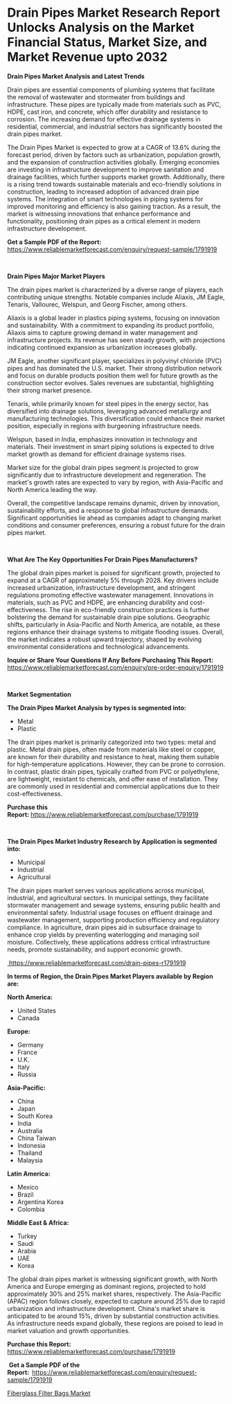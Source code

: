 <p><h1>Drain Pipes Market Research Report Unlocks Analysis on the Market Financial Status, Market Size, and Market Revenue upto 2032</h1></p><p><strong>Drain Pipes Market Analysis and Latest Trends</strong></p>
<p><p>Drain pipes are essential components of plumbing systems that facilitate the removal of wastewater and stormwater from buildings and infrastructure. These pipes are typically made from materials such as PVC, HDPE, cast iron, and concrete, which offer durability and resistance to corrosion. The increasing demand for effective drainage systems in residential, commercial, and industrial sectors has significantly boosted the drain pipes market.</p><p>The Drain Pipes Market is expected to grow at a CAGR of 13.6% during the forecast period, driven by factors such as urbanization, population growth, and the expansion of construction activities globally. Emerging economies are investing in infrastructure development to improve sanitation and drainage facilities, which further supports market growth. Additionally, there is a rising trend towards sustainable materials and eco-friendly solutions in construction, leading to increased adoption of advanced drain pipe systems. The integration of smart technologies in piping systems for improved monitoring and efficiency is also gaining traction. As a result, the market is witnessing innovations that enhance performance and functionality, positioning drain pipes as a critical element in modern infrastructure development.</p></p>
<p><strong>Get a Sample PDF of the Report:&nbsp;</strong> <a href="https://www.reliablemarketforecast.com/enquiry/request-sample/1791919?utm_campaign=2299&utm_medium=2&utm_source=Github&utm_content=ia&utm_term=01042025&utm_id=drain-pipes">https://www.reliablemarketforecast.com/enquiry/request-sample/1791919</a></p>
<p>&nbsp;</p>
<p><strong>Drain Pipes Major Market Players</strong></p>
<p><p>The drain pipes market is characterized by a diverse range of players, each contributing unique strengths. Notable companies include Aliaxis, JM Eagle, Tenaris, Vallourec, Welspun, and Georg Fischer, among others. </p><p>Aliaxis is a global leader in plastics piping systems, focusing on innovation and sustainability. With a commitment to expanding its product portfolio, Aliaxis aims to capture growing demand in water management and infrastructure projects. Its revenue has seen steady growth, with projections indicating continued expansion as urbanization increases globally.</p><p>JM Eagle, another significant player, specializes in polyvinyl chloride (PVC) pipes and has dominated the U.S. market. Their strong distribution network and focus on durable products position them well for future growth as the construction sector evolves. Sales revenues are substantial, highlighting their strong market presence.</p><p>Tenaris, while primarily known for steel pipes in the energy sector, has diversified into drainage solutions, leveraging advanced metallurgy and manufacturing technologies. This diversification could enhance their market position, especially in regions with burgeoning infrastructure needs.</p><p>Welspun, based in India, emphasizes innovation in technology and materials. Their investment in smart piping solutions is expected to drive market growth as demand for efficient drainage systems rises.</p><p>Market size for the global drain pipes segment is projected to grow significantly due to infrastructure development and regeneration. The market's growth rates are expected to vary by region, with Asia-Pacific and North America leading the way.</p><p>Overall, the competitive landscape remains dynamic, driven by innovation, sustainability efforts, and a response to global infrastructure demands. Significant opportunities lie ahead as companies adapt to changing market conditions and consumer preferences, ensuring a robust future for the drain pipes market.</p></p>
<p>&nbsp;</p>
<p><strong>What Are The Key Opportunities For Drain Pipes Manufacturers?</strong></p>
<p><p>The global drain pipes market is poised for significant growth, projected to expand at a CAGR of approximately 5% through 2028. Key drivers include increased urbanization, infrastructure development, and stringent regulations promoting effective wastewater management. Innovations in materials, such as PVC and HDPE, are enhancing durability and cost-effectiveness. The rise in eco-friendly construction practices is further bolstering the demand for sustainable drain pipe solutions. Geographic shifts, particularly in Asia-Pacific and North America, are notable, as these regions enhance their drainage systems to mitigate flooding issues. Overall, the market indicates a robust upward trajectory, shaped by evolving environmental considerations and technological advancements.</p></p>
<p><strong>Inquire or Share Your Questions If Any Before Purchasing This Report:</strong> <a href="https://www.reliablemarketforecast.com/enquiry/pre-order-enquiry/1791919?utm_campaign=2299&utm_medium=2&utm_source=Github&utm_content=ia&utm_term=01042025&utm_id=drain-pipes">https://www.reliablemarketforecast.com/enquiry/pre-order-enquiry/1791919</a></p>
<p>&nbsp;</p>
<p><strong>Market Segmentation</strong></p>
<p><strong>The Drain Pipes Market Analysis by types is segmented into:</strong></p>
<p><ul><li>Metal</li><li>Plastic</li></ul></p>
<p><p>The drain pipes market is primarily categorized into two types: metal and plastic. Metal drain pipes, often made from materials like steel or copper, are known for their durability and resistance to heat, making them suitable for high-temperature applications. However, they can be prone to corrosion. In contrast, plastic drain pipes, typically crafted from PVC or polyethylene, are lightweight, resistant to chemicals, and offer ease of installation. They are commonly used in residential and commercial applications due to their cost-effectiveness.</p></p>
<p><strong>Purchase this Report:&nbsp;</strong><a href="https://www.reliablemarketforecast.com/purchase/1791919?utm_campaign=2299&utm_medium=2&utm_source=Github&utm_content=ia&utm_term=01042025&utm_id=drain-pipes">https://www.reliablemarketforecast.com/purchase/1791919</a></p>
<p>&nbsp;</p>
<p><strong>The Drain Pipes Market Industry Research by Application is segmented into:</strong></p>
<p><ul><li>Municipal</li><li>Industrial</li><li>Agricultural</li></ul></p>
<p><p>The drain pipes market serves various applications across municipal, industrial, and agricultural sectors. In municipal settings, they facilitate stormwater management and sewage systems, ensuring public health and environmental safety. Industrial usage focuses on effluent drainage and wastewater management, supporting production efficiency and regulatory compliance. In agriculture, drain pipes aid in subsurface drainage to enhance crop yields by preventing waterlogging and managing soil moisture. Collectively, these applications address critical infrastructure needs, promote sustainability, and support economic growth.</p></p>
<p><a href="https://www.reliablemarketforecast.com/drain-pipes-r1791919?utm_campaign=2299&utm_medium=2&utm_source=Github&utm_content=ia&utm_term=01042025&utm_id=drain-pipes">&nbsp;https://www.reliablemarketforecast.com/drain-pipes-r1791919</a></p>
<p><strong>In terms of Region, the Drain Pipes Market Players available by Region are:</strong></p>
<p>
    <p> <strong> North America: </strong>
        <ul>
            <li>United States</li>
            <li>Canada</li>
        </ul>
        </p> 
    <p> <strong> Europe: </strong>
        <ul>
            <li>Germany</li>
            <li>France</li>
            <li>U.K.</li>
            <li>Italy</li>
            <li>Russia</li>
        </ul>
        </p> 
    <p> <strong> Asia-Pacific: </strong>
        <ul>
            <li>China</li>
            <li>Japan</li>
            <li>South Korea</li>
            <li>India</li>
            <li>Australia</li>
            <li>China Taiwan</li>
            <li>Indonesia</li>
            <li>Thailand</li>
            <li>Malaysia</li>
        </ul>
        </p> 
    <p> <strong> Latin America: </strong>
        <ul>
            <li>Mexico</li>
            <li>Brazil</li>
            <li>Argentina Korea</li>
            <li>Colombia</li>
        </ul>
        </p> 
    <p> <strong> Middle East & Africa: </strong>
        <ul>
            <li>Turkey</li>
            <li>Saudi</li>
            <li>Arabia</li>
            <li>UAE</li>
            <li>Korea</li>
        </ul>
    </p>
    </p>
<p><p>The global drain pipes market is witnessing significant growth, with North America and Europe emerging as dominant regions, projected to hold approximately 30% and 25% market shares, respectively. The Asia-Pacific (APAC) region follows closely, expected to capture around 25% due to rapid urbanization and infrastructure development. China's market share is anticipated to be around 15%, driven by substantial construction activities. As infrastructure needs expand globally, these regions are poised to lead in market valuation and growth opportunities.</p></p>
<p><strong>Purchase this Report: </strong><a href="https://www.reliablemarketforecast.com/purchase/1791919?utm_campaign=2299&utm_medium=2&utm_source=Github&utm_content=ia&utm_term=01042025&utm_id=drain-pipes">https://www.reliablemarketforecast.com/purchase/1791919</a></p>
<p>&nbsp;<strong>Get a Sample PDF of the Report:&nbsp;&nbsp;</strong><a href="https://www.reliablemarketforecast.com/enquiry/request-sample/1791919?utm_campaign=2299&utm_medium=2&utm_source=Github&utm_content=ia&utm_term=01042025&utm_id=drain-pipes">https://www.reliablemarketforecast.com/enquiry/request-sample/1791919</a></p>
<p><strong></strong></p>
<p><p><a href="https://github.com/dmitriyvo6rog/Market-Research-Report-List-1/blob/main/fiberglass-filter-bags-market.md?utm_campaign=2299&utm_medium=2&utm_source=Github&utm_content=ia&utm_term=01042025&utm_id=drain-pipes">Fiberglass Filter Bags Market</a></p></p>